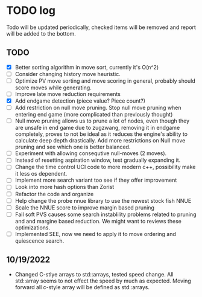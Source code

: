 # TODO log

Todo will be updated periodically, checked items will be removed and report will be added to the bottom.
## TODO
- [x] Better sorting algorithm in move sort, currently it's O(n^2)
- [ ] Consider changing history move heuristic.
- [ ] Optimize PV move sorting and move scoring in general, probably should score moves while generating. 
- [ ] Improve late move reduction requirements
- [x] Add endgame detection (piece value? Piece count?)
- [ ] Add restriction on null move pruning. Stop null move pruning when entering end game (more complicated than previously thought)
- [ ] Null move pruning allows us to prune a lot of nodes, even though they are unsafe in end game due to zugzwang, removing it in endgame completely, proves to not be ideal as it reduces the engine's ability to calculate deep depth drastically. Add more restrictions on Null move pruning and see which one is better balanced. 
- [ ] Experiment with allowing consequtive null-moves (2 moves).
- [ ] Instead of resetting aspiration window, test gradually expanding it. 
- [ ] Change the time control UCI code to more modern c++, possibility make it less os dependent.
- [ ] Implement more search variant too see if they offer improvement
- [ ] Look into more hash options than Zorist
- [ ] Refactor the code and organize
- [ ] Help change the probe nnue library to use the newest stock fish NNUE
- [ ] Scale the NNUE score to improve margin based pruning
- [ ] Fail soft PVS causes some search instablility problems related to pruning and and margine based reduction. We might want to reviews these optimizations.  
- [ ] Implemented SEE, now we need to apply it to move ordering and quiescence search.

## 10/19/2022
- Changed C-stlye arrays to std::arrays, tested speed change. All std::array seems to not effect the speed by much as expected. Moving forward all c-style array will be defined as std::arrays. 
